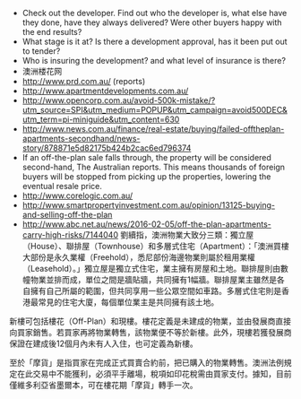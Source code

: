 - Check out the developer. Find out who the developer is, what else have they done, have they always delivered? Were other buyers happy with the end results?
- What stage is it at? Is there a development approval, has it been put out to tender?
- Who is insuring the development? and what level of insurance is there?
- 澳洲楼花网
- http://www.prd.com.au/ (reports)
- http://www.apartmentdevelopments.com.au/
- http://www.opencorp.com.au/avoid-500k-mistake/?utm_source=SPI&utm_medium=POPUP&utm_campaign=avoid500DEC&utm_term=pi-miniguide&utm_content=630
-  http://www.news.com.au/finance/real-estate/buying/failed-offtheplan-apartments-secondhand/news-story/878871e5d82175b424b2cac6ed796374
- If an off-the-plan sale falls through, the property will be considered second-hand, The Australian reports. This means thousands of foreign buyers will be stopped from picking up the properties, lowering the eventual resale price.
- http://www.corelogic.com.au/
- http://www.smartpropertyinvestment.com.au/opinion/13125-buying-and-selling-off-the-plan
- http://www.abc.net.au/news/2016-02-05/off-the-plan-apartments-carry-high-risks/7144040
劉續指，澳洲物業大致分三類：獨立屋（House）、聯排屋（Townhouse）和多層式住宅（Apartment）：「澳洲買樓大部份是永久業權（Freehold），悉尼部份海邊物業則屬於租用業權（Leasehold）。」獨立屋是獨立式住宅，業主擁有房屋和土地。聯排屋則由數幢物業並排而成，單位之間是牆貼牆，共同擁有1幅牆。聯排屋業主雖然是各自擁有自己所屬的範圍，但共同享用一些公眾空間如車路。多層式住宅則是香港最常見的住宅大廈，每個單位業主是共同擁有該土地。

新樓可包括樓花（Off-Plan）和現樓。樓花定義是未建成的物業，並由發展商直接向買家銷售。若買家再將物業轉售，該物業便不等於新樓。此外，現樓若獲發展商保證在建成後12個月內未有人入住，也可定義為新樓。

至於「摩貨」是指買家在完成正式買賣合約前，把已購入的物業轉售。澳洲法例規定在此交易中不能獲利，必須平手離場，稅項如印花稅需由買家支付。據知，目前僅維多利亞省墨爾本，可在樓花期「摩貨」轉手一次。
